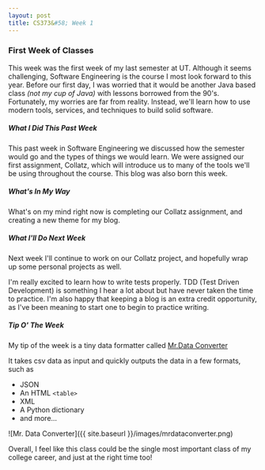 ```yaml
---
layout: post
title: CS373&#58; Week 1
---
```


### First Week of Classes
This week was the first week of my last semester at UT. 
Although it seems challenging, Software Engineering is the course I most look forward to this year. 
Before our first day, I was worried that it would be another Java based class *(not my cup of Java)* with lessons borrowed from the 90's. Fortunately, my worries are far from reality. Instead, we'll learn how to use modern tools, services, and techniques to build solid software.
##### What I Did This Past Week
This past week in Software Engineering we discussed how the semester would go and the types of things we would learn. 
We were assigned our first assignment, Collatz, which will introduce us to many of the tools we'll be using throughout the course.
This blog was also born this week.
##### What's In My Way
What's on my mind right now is completing our Collatz assignment, and creating a new theme for my blog. 
##### What I'll Do Next Week
Next week I'll continue to work on our Collatz project, and hopefully wrap up some personal projects as well.

I'm really excited to learn how to write tests properly. TDD (Test Driven Development) is something I hear a lot about but have never taken the time to practice. I'm also happy that keeping a blog is an extra credit opportunity, as I've been meaning to start one to begin to practice writing.

##### Tip O' The Week
My tip of the week is a tiny data formatter called [Mr.Data Converter](https://shancarter.github.io/mr-data-converter/)

It takes csv data as input and quickly outputs the data in a few formats, such as

* JSON
* An HTML `<table>`
* XML
* A Python dictionary
* and more...

![Mr. Data Converter]({{ site.baseurl }}/images/mrdataconverter.png)


Overall, I feel like this class could be the single most important class of my college career, and just at the right time too! 